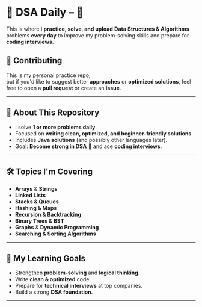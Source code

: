 # 📘 DSA Daily –  🚀

This is where I **practice, solve, and upload** **Data Structures & Algorithms** problems **every day** to improve my problem-solving skills and prepare for **coding interviews**.

## 🤝 Contributing

This is my personal practice repo,  
but if you'd like to suggest better **approaches** or **optimized solutions**, feel free to open a **pull request** or create an **issue**.

---

## 📌 About This Repository

- I solve **1 or more problems daily**.
- Focused on **writing clean, optimized, and beginner-friendly solutions**.
- Includes **Java solutions** (and possibly other languages later).
- Goal: **Become strong in DSA** 💪 and ace **coding interviews**.

---

## 🛠️ Topics I'm Covering

- **Arrays** & **Strings**
- **Linked Lists** 
- **Stacks & Queues**
- **Hashing & Maps**
- **Recursion & Backtracking**
- **Binary Trees & BST**
- **Graphs** & **Dynamic Programming**
- **Searching & Sorting Algorithms**

---

## 🧠 My Learning Goals

- Strengthen **problem-solving** and **logical thinking**.
- Write **clean & optimized** code.
- Prepare for **technical interviews** at top companies.
- Build a strong **DSA foundation**.

---
